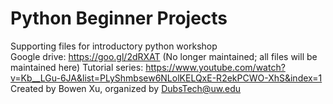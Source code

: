 # Python Beginner Projects
Supporting files for introductory python workshop  
Google drive: https://goo.gl/2dRXAT (No longer maintained; all files will be maintained here) 
Tutorial series: https://www.youtube.com/watch?v=Kb__LGu-6JA&list=PLyShmbsew6NLolKELQxE-R2ekPCWO-XhS&index=1  
Created by Bowen Xu, organized by DubsTech@uw.edu
